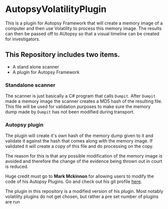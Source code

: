 # AutopsyVolatilityPlugin

This is a plugin for Autopsy Framework that will create a memory image of a computer and then use Volatility to process this memory image. The results can then be passed off to AUtopsy so that a visual timeline can be created for investigators.

## This Repository includes two items.

* A stand alone scanner
* A plugin for Autopsy Framework

### Standalone scanner
The scanner is just basically a C# program that calls `Dumpit`. After `Dumpit` made a memory image the scanner creates a MD5 hash of the resulting file. This file will be used for validation purposes to make sure the memory dump made by `Dumpit` has not been modified during transport.

### Autopsy plugin
The plugin will create it's own hash of the memory dump given to it and validate it against the hash that comes along with the memory image. If validated it will create a copy of this file and do processing on the copy.

The reason for this is that any possible modification of the memory image is avoided and therefore the change of the evidence being thrown out in court is reduced.

Huge credit must go to **Mark Mckinnon** for allowing users to modify the code of his Autopsy Plugins. Go and check out his git profile [here](https://github.com/markmckinnon).

The plugin in this repository is a modified version of his plugin. Most notably volatility plugins do not get chosen, but rather a pre set number of plugins are run